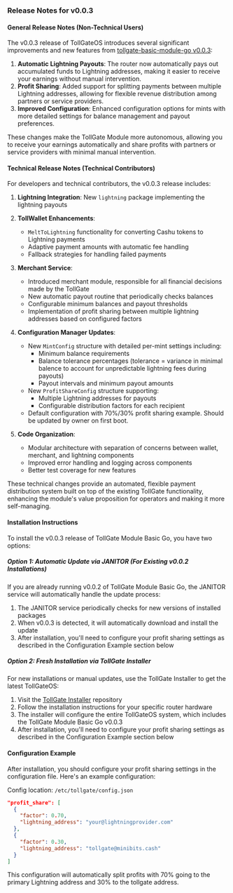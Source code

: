 ### Release Notes for v0.0.3

#### General Release Notes (Non-Technical Users)

The v0.0.3 release of TollGateOS introduces several significant improvements and new features from [tollgate-basic-module-go v0.0.3](https://github.com/OpenTollGate/tollgate-module-basic-go/releases/tag/v0.0.3):

1. **Automatic Lightning Payouts**: The router now automatically pays out accumulated funds to Lightning addresses, making it easier to receive your earnings without manual intervention.
2. **Profit Sharing**: Added support for splitting payments between multiple Lightning addresses, allowing for flexible revenue distribution among partners or service providers.
3. **Improved Configuration**: Enhanced configuration options for mints with more detailed settings for balance management and payout preferences.

These changes make the TollGate Module more autonomous, allowing you to receive your earnings automatically and share profits with partners or service providers with minimal manual intervention.

#### Technical Release Notes (Technical Contributors)

For developers and technical contributors, the v0.0.3 release includes:

1. **Lightning Integration**: New `lightning` package implementing the lightning payouts

2. **TollWallet Enhancements**:
   - `MeltToLightning` functionality for converting Cashu tokens to Lightning payments
   - Adaptive payment amounts with automatic fee handling
   - Fallback strategies for handling failed payments

3. **Merchant Service**:
   - Introduced merchant module, responsible for all financial decisions made by the TollGate
   - New automatic payout routine that periodically checks balances
   - Configurable minimum balances and payout thresholds
   - Implementation of profit sharing between multiple lightning addresses based on configured factors

4. **Configuration Manager Updates**:
   - New `MintConfig` structure with detailed per-mint settings including:
     - Minimum balance requirements
     - Balance tolerance percentages (tolerance = variance in minimal balence to account for unpredictable lightning fees during payouts)
     - Payout intervals and minimum payout amounts
   - New `ProfitShareConfig` structure supporting:
     - Multiple Lightning addresses for payouts
     - Configurable distribution factors for each recipient
   - Default configuration with 70%/30% profit sharing example. Should be updated by owner on first boot.

5. **Code Organization**:
   - Modular architecture with separation of concerns between wallet, merchant, and lightning components
   - Improved error handling and logging across components
   - Better test coverage for new features

These technical changes provide an automated, flexible payment distribution system built on top of the existing TollGate functionality, enhancing the module's value proposition for operators and making it more self-managing.

#### Installation Instructions

To install the v0.0.3 release of TollGate Module Basic Go, you have two options:

##### Option 1: Automatic Update via JANITOR (For Existing v0.0.2 Installations)

If you are already running v0.0.2 of TollGate Module Basic Go, the JANITOR service will automatically handle the update process:

1. The JANITOR service periodically checks for new versions of installed packages
2. When v0.0.3 is detected, it will automatically download and install the update
3. After installation, you'll need to configure your profit sharing settings as described in the Configuration Example section below

##### Option 2: Fresh Installation via TollGate Installer

For new installations or manual updates, use the TollGate Installer to get the latest TollGateOS:

1. Visit the [TollGate Installer](https://github.com/OpenTollGate/installer) repository
2. Follow the installation instructions for your specific router hardware
3. The installer will configure the entire TollGateOS system, which includes the TollGate Module Basic Go v0.0.3
4. After installation, you'll need to configure your profit sharing settings as described in the Configuration Example section below

#### Configuration Example

After installation, you should configure your profit sharing settings in the configuration file. Here's an example configuration:

Config location: `/etc/tollgate/config.json`

```json
"profit_share": [
  {
    "factor": 0.70,
    "lightning_address": "your@lightningprovider.com"
  },
  {
    "factor": 0.30,
    "lightning_address": "tollgate@minibits.cash"
  }
]
```

This configuration will automatically split profits with 70% going to the primary Lightning address and 30% to the tollgate address.